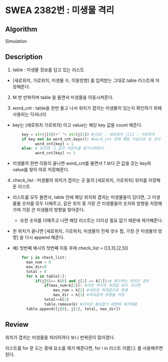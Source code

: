 # SWEA 2382번 : 미생물 격리

## Algorithm

Simulation

## Description

1. table : 미생물 정보를 담고 있는 리스트
  + [세로위치, 가로위치, 미생물 수, 이동방향] 를 입력받는 그대로 table 리스트에 저장해준다.
  
  
  
2. M 번 반복하며 table 을 돌면서 미생물을 이동시켜준다.



3. word_cnt : table을 한번 돌고 나서 위치가 겹치는 미생물이 있는지 확인하기 위해 사용되는 딕셔너리
  + key는 (세로위치 가로위치) 이고 value는 해당 key 값을 count 해준다.
      ``` python
          key = str(j[0])+" "+ str(j[1]) #j[0] : 세로위치 j[1] : 가로위치
          if key not in word_cnt.keys(): #word_cnt 안에 해당 키값으로 된 것이 없다면 새로운 요소를 추가해준다.
                word_cnt[key] = 1 
          else: # 있다면 그 값의 카운트를 증가시켜준다.
                word_cnt[key] += 1
      ```
  + 미생물의 한번 이동이 끝나면 word_cnt를 돌면서 1 보다 큰 값을 갖는 key와 value를 찾아 따로 저장해준다.
  
  
  
4. check_list : 미생물의 위치가 겹치는 곳 들의 [세로위치, 가로위치] 위치를 저장해둔 리스트
  + 리스트를 모두 돌면서, table 안에 해당 위치와 겹치는 미생물들이 있다면, 그 미생물들 숫자를 모두 더해주고, 같은 위치 중 가장 큰 미생물들의 숫자와 방향을 저장해 가며 가장 큰 미생물의 방향을 찾아준다.
    + 또한 숫자를 더해주고 나면 해당 리스트는 더이상 필요 없기 때문에 제거해준다.
  + 한 위치가 끝나면 [세로위치, 가로위치, 미생물의 전체 갯수 합, 가장 큰 미생물의 방향] 을 다시 append 해준다.
  
  + 예) 첫번째 예시의 첫번째 이동 후에 check_list = [[3,3],[2,5]] 
      ``` python
          for j in check_list:
            max_num = 0
            max_dir=0
            total = 0
            for k in table[:]:
                if(j[0]== k[0] and j[1] == k[1]):# 찾으려는 위치인 경우
                    if(max_num<k[2]): #이전 까지의 최댓값 보다 크다면
                        max_num = k[2] #새로운 최대값으로 변경
                        max_dir = k[3] #최대값의 방향을 저장
                    total+=k[2]
                    table.remove(k) #더이상 필요없기 때문에 제거해줌
            table.append([j[0], j[1], total, max_dir])
      ```
 

## Review

위치가 겹치는 미생물을 처리하려다 보니 반복문이 많아졌다.

리스트를 for 문 도는 중에 요소를 제거 해준다면, for i in 리스트 이름[:]: 를 사용해주면 된다.
  
  
